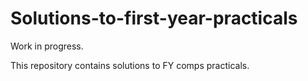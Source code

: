 # Solutions-to-first-year-practicals
Work in progress.

This repository contains solutions to FY comps practicals.

